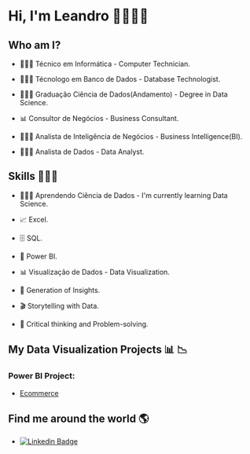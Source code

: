 # **Hi, I'm Leandro** 👨🏻‍💻👋 

## Who am I? 

* 🧑🏻‍🎓 Técnico em Informática - Computer Technician.

* 🧑🏻‍🎓 Técnologo em Banco de Dados - Database Technologist.
 
* 👨🏻‍💻 Graduação Ciência de Dados(Andamento) -  Degree in Data Science.
 
* 📊 Consultor de Negócios - Business Consultant.
 
* 👨🏻‍💻 Analista de Inteligência de Negócios - Business Intelligence(BI).
 
* 👨🏻‍💻 Analista de Dados - Data Analyst.

## Skills 👨🏻‍💻

* 👨🏻‍💻 Aprendendo Ciência de Dados - I'm currently learning Data Science.
 
* 📈 Excel.
 
* 🗄 SQL.
 
* 🧮 Power BI.
 
* 📊 Visualização de Dados - Data Visualization. 
 
* 🧪 Generation of Insights.
 
* 🎬 Storytelling with Data.

* 🧠 Critical thinking and Problem-solving.

## My Data Visualization Projects 📊 :chart_with_downwards_trend:
  
### Power BI Project: 
 
* [Ecommerce](https://github.com/LeandroDatabase/Ecommerce)

## Find me around the world :earth_americas:

* [![Linkedin Badge](https://img.shields.io/badge/-LinkedIn-blue?style=flat-square&logo=Linkedin&logoColor=white&link=https://www.linkedin.com/in/leandrobsluiz/)](https://www.linkedin.com/in/leandrobsluiz/)

